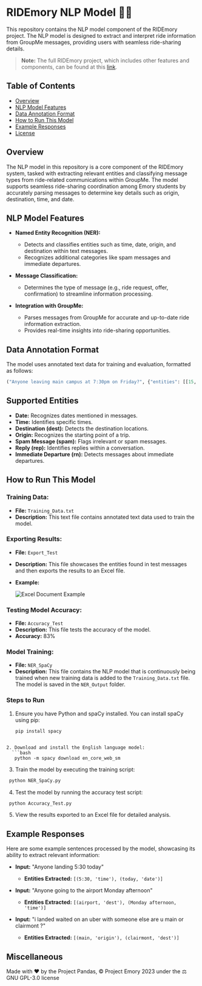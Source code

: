 # RIDEmory NLP Model 🚗🤖

This repository contains the NLP model component of the RIDEmory project. The NLP model is designed to extract and interpret ride information from GroupMe messages, providing users with seamless ride-sharing details.

> **Note:** The full RIDEmory project, which includes other features and components, can be found at this [link](https://github.com/project-emory/RIDEmory).

## Table of Contents

- [Overview](#overview)
- [NLP Model Features](#nlp-model-features)
- [Data Annotation Format](#data-annotation-format)
- [How to Run This Model](#how-to-run-this-model)
- [Example Responses](#example-responses)
- [License](#license)

## Overview

The NLP model in this repository is a core component of the RIDEmory system, tasked with extracting relevant entities and classifying message types from ride-related communications within GroupMe. The model supports seamless ride-sharing coordination among Emory students by accurately parsing messages to determine key details such as origin, destination, time, and date.

## NLP Model Features

- **Named Entity Recognition (NER):**  
  - Detects and classifies entities such as time, date, origin, and destination within text messages.
  - Recognizes additional categories like spam messages and immediate departures.
 
- **Message Classification:**  
  - Determines the type of message (e.g., ride request, offer, confirmation) to streamline information processing.

- **Integration with GroupMe:**  
  - Parses messages from GroupMe for accurate and up-to-date ride information extraction.
  - Provides real-time insights into ride-sharing opportunities.

## Data Annotation Format

The model uses annotated text data for training and evaluation, formatted as follows:

```python
("Anyone leaving main campus at 7:30pm on Friday?", {"entities": [[15, 26, "origin"], [27, 33, "time"], [37, 43, "date"]]})
```

## Supported Entities

- **Date:** Recognizes dates mentioned in messages.
- **Time:** Identifies specific times.
- **Destination (dest):** Detects the destination locations.
- **Origin:** Recognizes the starting point of a trip.
- **Spam Message (spam):** Flags irrelevant or spam messages.
- **Reply (rep):** Identifies replies within a conversation.
- **Immediate Departure (rn):** Detects messages about immediate departures.

## How to Run This Model

### Training Data:

- **File:** `Training_Data.txt`
- **Description:** This text file contains annotated text data used to train the model.

### Exporting Results:

- **File:** `Export_Test`
- **Description:** This file showcases the entities found in test messages and then exports the results to an Excel file.
- **Example:**

  ![Excel Document Example](https://github.com/user-attachments/assets/b579e131-84ec-4252-ac70-b693cef50a53)

### Testing Model Accuracy:

- **File:** `Accuracy_Test`
- **Description:** This file tests the accuracy of the model.
- **Accuracy:** 83%

### Model Training:

- **File:** `NER_SpaCy`
- **Description:** This file contains the NLP model that is continuously being trained when new training data is added to the `Training_Data.txt` file. The model is saved in the `NER_Output` folder.

### Steps to Run

1. Ensure you have Python and spaCy installed. You can install spaCy using pip:

   ```bash
   pip install spacy
```

2. Download and install the English language model:
  ```bash
   python -m spacy download en_core_web_sm
```

3. Train the model by executing the training script:
  ```bash
   python NER_SpaCy.py
```

4. Test the model by running the accuracy test script:
  ```bash
   python Accuracy_Test.py
```

5. View the results exported to an Excel file for detailed analysis.
   


## Example Responses

Here are some example sentences processed by the model, showcasing its ability to extract relevant information:

- **Input:** "Anyone landing 5:30 today"
  - **Entities Extracted:** `[(5:30, 'time'), (today, 'date')]`

- **Input:** "Anyone going to the airport Monday afternoon"
  - **Entities Extracted:** `[(airport, 'dest'), (Monday afternoon, 'time')]`

- **Input:** "i landed waited on an uber with someone else are u main or clairmont ?"
  - **Entities Extracted:** `[(main, 'origin'), (clairmont, 'dest')]`


## Miscellaneous

Made with ❤️ by the Project Pandas, ©️ Project Emory 2023 under the ⚖️ GNU GPL-3.0 license
